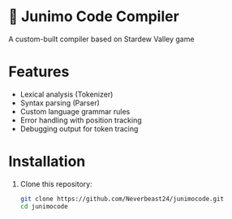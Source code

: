 # 🌱 Junimo Code Compiler

A custom-built compiler based on Stardew Valley game

# Features

- Lexical analysis (Tokenizer)
- Syntax parsing (Parser)
- Custom language grammar rules
- Error handling with position tracking
- Debugging output for token tracing

# Installation

1. Clone this repository:
   ```bash
   git clone https://github.com/Neverbeast24/junimocode.git
   cd junimocode
